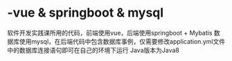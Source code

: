 # -vue & springboot & mysql
软件开发实践课所用的代码，前端使用vue，后端使用springboot + Mybatis
数据库使用mysql，在后端代码中包含数据库事例，仅需要修改application.yml文件中的数据库连接语句即可在自己的环境下运行
Java版本为Java8

